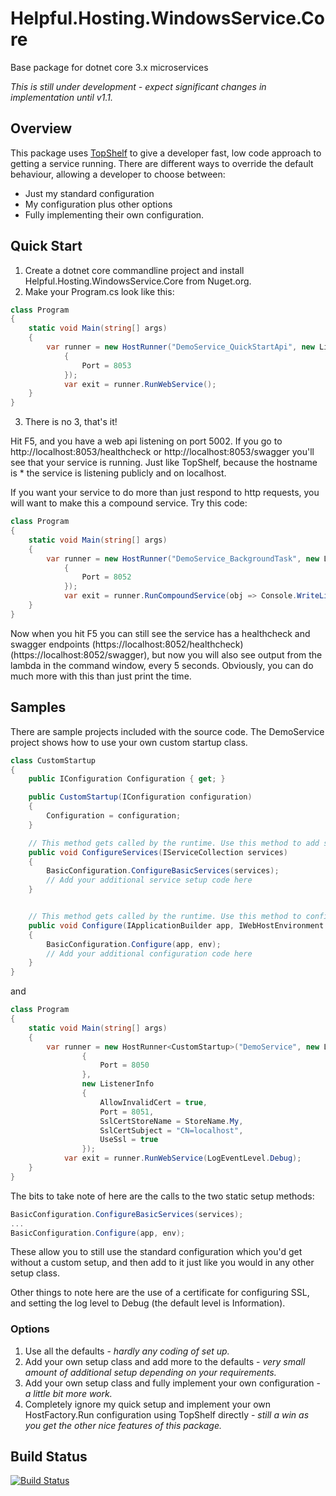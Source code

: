 # Helpful.Hosting.WindowsService.Core
Base package for dotnet core 3.x microservices

*This is still under development - expect significant changes in implementation until v1.1.*
## Overview
This package uses [TopShelf](http://topshelf-project.com/) to give a developer fast, 
low code approach to getting a service running. There are different ways to override the default behaviour, allowing a developer to choose between:
* Just my standard configuration
* My configuration plus other options
* Fully implementing their own configuration.

## Quick Start
1. Create a dotnet core commandline project and install Helpful.Hosting.WindowsService.Core from Nuget.org.
2. Make your Program.cs look like this:
```c#
class Program
{
    static void Main(string[] args)
    {
        var runner = new HostRunner("DemoService_QuickStartApi", new ListenerInfo
            {
                Port = 8053
            });
            var exit = runner.RunWebService();
    }
}
```
3. There is no 3, that's it!

Hit F5, and you have a web api listening on port 5002. If you go to http://localhost:8053/healthcheck or 
http://localhost:8053/swagger you'll see that your service is running. Just like TopShelf, because the hostname is * the service
is listening publicly and on localhost.

If you want your service to do more than just respond to http requests, you will want to make this a 
compound service. Try this code:
```c#
class Program
{
    static void Main(string[] args)
    {
        var runner = new HostRunner("DemoService_BackgroundTask", new ListenerInfo
            {
                Port = 8052
            });
            var exit = runner.RunCompoundService(obj => Console.WriteLine($"The time is: {DateTime.Now:T}"), null, 5000);
    }
}
```
Now when you hit F5 you can still see the service has a healthcheck and swagger endpoints (https://localhost:8052/healthcheck)
(https://localhost:8052/swagger), but now you will also see output from the lambda in the command window, every 5 seconds.
Obviously, you can do much more with this than just print the time.

## Samples
There are sample projects included with the source code. The DemoService project shows how to use your own custom 
startup class.
```c#
class CustomStartup
{
    public IConfiguration Configuration { get; }

    public CustomStartup(IConfiguration configuration)
    {
        Configuration = configuration;
    }

    // This method gets called by the runtime. Use this method to add services to the container.
    public void ConfigureServices(IServiceCollection services)
    {
        BasicConfiguration.ConfigureBasicServices(services);
        // Add your additional service setup code here
    }


    // This method gets called by the runtime. Use this method to configure the HTTP request pipeline.
    public void Configure(IApplicationBuilder app, IWebHostEnvironment env)
    {
        BasicConfiguration.Configure(app, env);
        // Add your additional configuration code here
    }
}
```
and
```c#
class Program
{
    static void Main(string[] args)
    {
        var runner = new HostRunner<CustomStartup>("DemoService", new ListenerInfo
                {
                    Port = 8050
                },
                new ListenerInfo
                {
                    AllowInvalidCert = true,
                    Port = 8051,
                    SslCertStoreName = StoreName.My,
                    SslCertSubject = "CN=localhost", 
                    UseSsl = true
                });
            var exit = runner.RunWebService(LogEventLevel.Debug);
    }
}
```
The bits to take note of here are the calls to the two static setup methods:
```c#
BasicConfiguration.ConfigureBasicServices(services);
...
BasicConfiguration.Configure(app, env);
```
These allow you to still use the standard configuration which you'd get without a custom setup, and then add to it just
like you would in any other setup class.

Other things to note here are the use of a certificate for configuring SSL, and setting the log level to Debug (the default level is Information).

### Options
1. Use all the defaults - *hardly any coding of set up.*
2. Add your own setup class and add more to the defaults - *very small amount of additional setup depending on your requirements.*
3. Add your own setup class and fully implement your own configuration - *a little bit more work.*
4. Completely ignore my quick setup and implement your own HostFactory.Run configuration using TopShelf directly - *still a win as you get the other nice features of this package.*

## Build Status
[![Build Status](https://dev.azure.com/pete0159/Helpful.Libraries/_apis/build/status/RokitSalad.Helpful.Hosting.WindowsService.Core?branchName=master)](https://dev.azure.com/pete0159/Helpful.Libraries/_build/latest?definitionId=4&branchName=master)